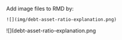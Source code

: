 Add image files to RMD by: 

```
![](img/debt-asset-ratio-explanation.png) 
```

![](debt-asset-ratio-explanation.png
